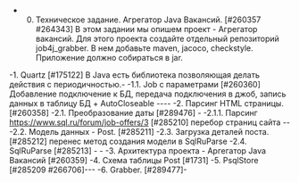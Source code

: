 - 0. Техническое задание. Агрегатор Java Вакансий. [#260357 #264343]
В этом задании мы опишем проект - Агрегатор вакансий.
Для этого проекта создайте отдельный репозиторий job4j_grabber.
В нем добавьте maven, jacoco, checkstyle.
Приложение должно собираться в jar.

-1. Quartz [#175122] В Java есть библиотека позволяющая делать действия с периодичностью.-
-1.1. Job c параметрами [#260360] Добавление подключение к БД, 
передача подключения в джоб, запись данных в таблицу БД + AutoCloseable ----
-2. Парсинг HTML страницы. [#260358]
-2.1. Преобразование даты [#289476] - 
-2.1.1. Парсинг https://www.sql.ru/forum/job-offers/3 [#285210] перебор страниц сайта --
-2.2. Модель данных - Post. [#285211] 
-2.3. Загрузка деталей поста. [#285212] перенес метод создания модели в SqlRuParse
-2.4. SqlRuParse [#285213] - -
-3. Архитектура проекта - Аргегатор Java Вакансий [#260359]
-4. Схема таблицы Post [#1731]
-5. PsqlStore [#285209 #266706]---
-6. Grabber. [#289477]-